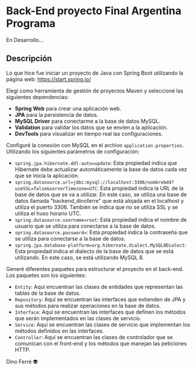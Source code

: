 # Back-End proyecto Final Argentina Programa

En Desarrollo...

## Descripción

Lo que hice fue iniciar un proyecto de Java con Spring Boot utilizando la página web: 
https://start.spring.io/

Elegí como herramienta de gestión de proyectos Maven y seleccioné las siguientes dependencias:

- **Spring Web** para crear una aplicación web.
- **JPA** para la persistencia de datos.
- **MySQL Driver** para conectarme a la base de datos MySQL.
- **Validation** para validar los datos que se envíen a la aplicación.
- **DevTools** para visualizar en tiempo real las configuraciones.

Configuré la conexión con MySQL en el archivo `application.properties`. 
Utilizando los siguientes parámetros de configuración:

- `spring.jpa.hibernate.ddl-auto=update`: Esta propiedad indica que Hibernate debe actualizar automáticamente la base de datos cada vez que se inicia la aplicación.
- `spring.datasource.url=jdbc:mysql://localhost:3306/nombrebdd?useSSL=false&serverTimezone=UTC`: Esta propiedad indica la URL de la base de datos que se va a utilizar. En este caso, se utiliza una base de datos llamada "backend_dinoferre" que está alojada en el localhost y utiliza el puerto 3306. También se indica que no se utiliza SSL y se utiliza el huso horario UTC.
- `spring.datasource.username=root`: Esta propiedad indica el nombre de usuario que se utiliza para conectarse a la base de datos.
- `spring.datasource.password=`: Esta propiedad indica la contraseña que se utiliza para conectarse a la base de datos.
- `spring.jpa.database-platform=org.hibernate.dialect.MySQL8Dialect`: Esta propiedad indica el dialecto de la base de datos que se está utilizando. En este caso, se está utilizando MySQL 8.

Generé diferentes paquetes para estructurar el proyecto en el back-end. 
Los paquetes son los siguientes:

- `Entity`: Aquí encuentran las clases de entidades que representan las tablas de la base de datos.
- `Repository`: Aquí se encuentran las interfaces que extienden de JPA y sus métodos para realizar operaciones en la base de datos. 
- `Interface`: Aquí se encuentran las interfaces que definen los métodos que serán implementados en las clases de servicio.
- `Service`: Aquí se encuentran las clases de servicio que implementan los métodos definidos en las interfaces.
- `Controller`: Aquí se encuentran las clases de controlador que se comunican con el front-end y los métodos que manejan las peticiones HTTP.

Dino Ferré 👽
